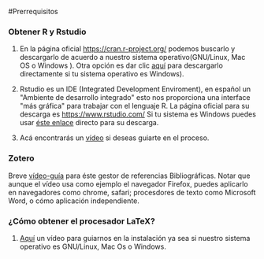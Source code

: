 #Prerrequisitos

### Obtener R y Rstudio 

1. En la página oficial https://cran.r-project.org/ podemos buscarlo y descargarlo de acuerdo a nuestro sistema operativo(GNU/Linux, Mac OS o Windows ).  Otra opción es dar clic [aquí](https://cran.r-project.org/bin/windows/base/R-3.2.2-win.exe) para descargarlo directamente si tu sistema operativo es Windows).

2. Rstudio es un IDE (Integrated Development Enviroment), en español un "Ambiente de desarrollo integrado" esto nos proporciona una interface "más gráfica" para trabajar con el lenguaje R. La página oficial para su descarga es https://www.rstudio.com/ Si tu sistema es Windows puedes usar [éste enlace](https://download1.rstudio.org/RStudio-0.99.489.exe) directo para su descarga.    

3. Acá encontrarás un [vídeo](https://www.youtube.com/watch?v=5ZbjUEg4a1g) si deseas guiarte en el proceso.


### Zotero 

Breve [vídeo-guía](https://www.youtube.com/watch?v=BrepEdOA33I) para éste gestor de referencias Bibliográficas. Notar que aunque el vídeo usa como ejemplo el navegador Firefox, puedes aplicarlo en navegadores como chrome, safari; procesdores de texto como Microsoft Word, o cómo aplicación independiente.  


### ¿Cómo obtener el procesador LaTeX?

1. [Aquí](https://www.youtube.com/watch?v=bt4W0hjgFEY) un vídeo para guiarnos en la instalación ya sea si nuestro sistema operativo es GNU/Linux, Mac Os o Windows.
